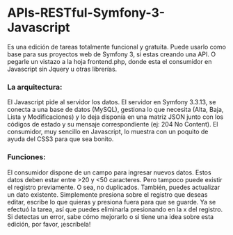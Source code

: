 # APIs-RESTful-Symfony-3-Javascript
Es una edición de tareas totalmente funcional y gratuita. Puede usarlo como base para sus proyectos web de Symfony 3, si estas creando una API. O pegarle un vistazo a la hoja frontend.php, donde esta el consumidor en Javascript sin Jquery u otras librerías.

### La arquitectura:

El Javascript pide al servidor los datos.
El servidor en Symfony 3.3.13, se conecta a una base de datos (MySQL), gestiona lo que necesita (Alta, Baja, Lista y Modificaciones) y lo deja disponía en una matriz JSON junto con los códigos de estado y su mensaje correspondiente (ej: 204 No Content).
El consumidor, muy sencillo en Javascript, lo muestra con un poquito de ayuda del CSS3 para que sea bonito.

### Funciones:

El consumidor dispone de un campo para ingresar nuevos datos. Estos datos deben estar entre >20 y <50 caracteres. Pero tampoco puede existir el registro previamente. O sea, no duplicados.
También, puedes actualizar un dato existente. Simplemente presiona sobre el registro que deseas editar, escribe lo que quieras y presiona fuera para que se guarde.
Ya se efectuó la tarea, así que puedes eliminarla presionando en la x del registro.
Si detectas un error, sabe cómo mejorarlo o si tiene una idea sobre esta edición, por favor, ¡escríbela!
